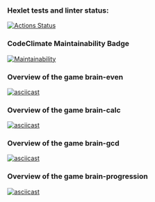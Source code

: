 ### Hexlet tests and linter status:
[![Actions Status](https://github.com/kuzmich-eugene/frontend-project-44/workflows/hexlet-check/badge.svg)](https://github.com/kuzmich-eugene/frontend-project-44/actions)

### CodeClimate Maintainability Badge
[![Maintainability](https://api.codeclimate.com/v1/badges/9f2201ef64fb397767c7/maintainability)](https://codeclimate.com/github/kuzmich-eugene/frontend-project-44/maintainability)

### Overview of the game brain-even
[![asciicast](https://asciinema.org/a/582238.svg)](https://asciinema.org/a/582238)

### Overview of the game brain-calc
[![asciicast](https://asciinema.org/a/582193.svg)](https://asciinema.org/a/582193)

### Overview of the game brain-gcd
[![asciicast](https://asciinema.org/a/582426.svg)](https://asciinema.org/a/582426)

### Overview of the game brain-progression
[![asciicast](https://asciinema.org/a/582434.svg)](https://asciinema.org/a/582434)

